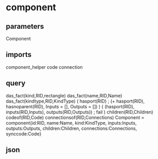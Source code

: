 # component
## parameters
  Component
## imports
  component_helper
  code
  connection
## query
  das_fact(kind,RID,rectangle)
  das_fact(name,RID,Name)
  das_fact(kindtype,RID,KindType)
  ( hasport(RID) ; (\+ hasport(RID), hasnoparent(RID), Inputs = [], Outputs = []) )
  ( (hasport(RID), inputs(RID,Inputs), outputs(RID,Outputs)) ; fail )
  children(RID,Children)
  codeof(RID,Code)
  connectionsof(RID,Connections)
  Component = component{id:RID, name:Name, kind:KindType, inputs:Inputs, outputs:Outputs, children:Children, connections:Connections, synccode:Code}
## json
